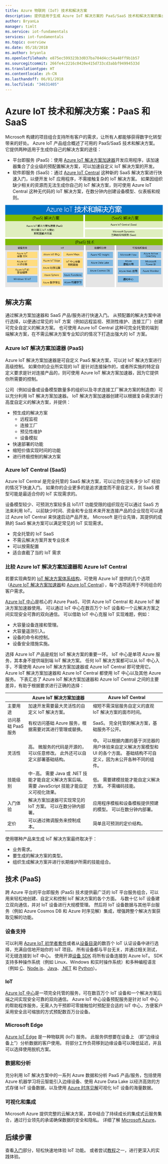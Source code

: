 ```yaml
---
title: Azure 物联网 (IoT) 技术和解决方案
description: 提供适用于生成 Azure IoT 解决方案的 PaaS/SaaS 技术和解决方案的集合。
author: BryanLa
manager: timlt
ms.service: iot-fundamentals
services: iot-fundamentals
ms.topic: overview
ms.date: 05/18/2018
ms.author: bryanla
ms.openlocfilehash: e875ec599323b3d037ba704d4cc54a48ff9b1b57
ms.sourcegitcommit: 266fe4c2216c0420e415d733cd3abbf94994533d
ms.translationtype: HT
ms.contentlocale: zh-CN
ms.lasthandoff: 06/01/2018
ms.locfileid: "34631405"
---
```

# <a name="azure-iot-technologies-and-solutions-paas-and-saas"></a>Azure IoT 技术和解决方案：PaaS 和 SaaS

Microsoft 构建的项目组合支持所有客户的需求，让所有人都能够获得数字化转型带来的好处。 Azure IoT 产品组合概述了可用的 PaaS/SaaS 技术和解决方案。 它提供两种适用于生成你自己的解决方案的途径：
- 平台即服务 (PaaS)：使用 [Azure IoT 解决方案加速器](https://www.azureiotsolutions.com/)开发应用程序，该加速器集合了企业级的预配置解决方案，可以加速自定义 IoT 解决方案的开发。
- 软件即服务 (SaaS)：通过 [Azure IoT Central](https://azure.microsoft.com/services/iot-central/) 这种新的 SaaS 解决方案进行快速入门，以便开发 IoT 应用程序，不需接触复杂的 IoT 解决方案。 如果因组织缺少相关的资源而无法生成你自己的 IoT 解决方案，则可使用 Azure IoT Central 这种无代码的 IoT 解决方案，在数分钟内创建设备模型、仪表板和规则。

![Azure IoT 技术和解决方案][img-paas-saas-technologies-solutions]

## <a name="solutions"></a>解决方案

通过解决方案加速器和 SaaS 产品/服务进行快速入门。 从预配置的解决方案中进行选择，以便通过常见的 IoT 方案（例如远程监视、预测性维护、连接工厂）创建可完全自定义的解决方案。 也可使用 Azure IoT Central 这种可完全托管的端到端解决方案，在不需云解决方案专业知识的情况下打造出强大的 IoT 方案。

### <a name="azure-iot-solution-accelerators-paas"></a>Azure IoT 解决方案加速器 (PaaS)

Azure IoT 解决方案加速器是可自定义 PaaS 解决方案，可以对 IoT 解决方案进行高级控制。 如果你的企业所实现的 IoT 是针对连接操作的，或者所实施的特定自定义要求是针对连接产品的，则可使用 Azure IoT 解决方案加速器，因为它提供你所需要的控制。 

公司（例如设备或设备模型数量多的组织以及寻求连接工厂解决方案的制造商）可以充分利用 IoT 解决方案加速器。 IoT 解决方案加速器创建可以根据复杂需求进行高度自定义的解决方案，并提供： 

- 预生成的解决方案
    - 远程监视
    - 连接工厂
    - 预见性维护
    - 设备模拟
- 快速部署的功能
- 缩短价值实现时间的功能
- 进行终极控制的解决方案 
 
### <a name="azure-iot-central-saas"></a>Azure IoT Central (SaaS)

Azure IoT Central 是完全托管的 SaaS 解决方案，可以让你在没有多少 IoT 经验的情况下快速入门。 如果你的企业更多的是追求速度而不是自定义，则 SaaS 模型可能是最适合你的 IoT 实现需求的。 

设备模型较少、可预测方案较多且 IoT/IT 功能受限的组织现在可以通过 SaaS 方法来利用 IoT。 以前缺少时间、资金和专业技术来开发连接产品的企业现在可以通过 Azure IoT Central 来快速启动产品开发。 Microsoft 是行业先锋，其提供的成熟的 SaaS 解决方案可以满足常见的 IoT 实现需求。 

- 完全托管的 IoT SaaS
- 不需云解决方案开发专业技术
- 可以按需配置
- 适合直截了当的 IoT 需求

### <a name="compare-azure-iot-solution-accelerators-and-azure-iot-central"></a>比较 Azure IoT 解决方案加速器和 Azure IoT Central

若要实现典型的 [IoT 解决方案体系结构](/azure/iot-fundamentals/iot-introduction#iot-solution-architecture)，可使用 Azure IoT 提供的几个选项（[Azure IoT 解决方案加速器](/azure/iot-suite)和 [Azure IoT Central](https://www.microsoft.com/internet-of-things/iot-central-saas-solutions)），每个选项适用于不同组合的客户需求。

[Azure IoT 中心](https://azure.microsoft.com/services/iot-hub/)是核心的 Azure PaaS，可供 Azure IoT Central 和 Azure IoT 解决方案加速器使用。 可以通过 IoT 中心在数百万个 IoT 设备和一个云解决方案之间实现安全可靠的双向通信。 可以借助 IoT 中心克服 IoT 实现难题，例如：

* 大容量设备连接和管理。
* 大容量遥测引入。
* 设备的命令和控制。
* 设备安全措施实施。

选择 Azure IoT 产品是规划 IoT 解决方案的重要一环。 IoT 中心是单项 Azure 服务，其本身不提供端到端 IoT 解决方案。 任何 IoT 解决方案都可以从 IoT 中心入手，不需使用 Azure IoT 解决方案加速器或 Azure IoT Central 即可使用它。 Azure IoT 解决方案加速器和 Azure IoT Central 都使用 IoT 中心以及其他 Azure 服务。 下表汇总了 Azure IoT 解决方案加速器和 Azure IoT Central 之间的主要差异，有助于根据要求进行正确的选择：

|                        | Azure IoT 解决方案加速器 | Azure IoT Central |
| ---------------------- | --------- | ----------- |
| 主要用途 | 加速开发需要最大灵活性的自定义 IoT 解决方案。 | 缩短不需深层服务自定义的直观 IoT 解决方案的面市时间。 |
| 访问基础 PaaS 服务          | 有权访问基础 Azure 服务，根据需要对其进行管理或替换。 | SaaS。 完全托管的解决方案，基础服务不公开。 |
| 灵活性            | 高。 微服务的代码是开源的，可以任意修改。 此外还可以自定义部署基础结构。| 中。 可以根据内置的基于浏览器的用户体验来自定义解决方案模型和 UI 的各个方面。 基础结构不可自定义，因为未公开各种不同的组件。|
| 技能级别                 | 中-高。 需要 Java 或 .NET 技能才能自定义解决方案后端。 需要 JavaScript 技能才能自定义可视化效果。 | 低。 需要建模技能才能自定义解决方案。 不需编码技能。 |
| 入门体验 | 解决方案加速器可实现常见的 IoT 方案。 可以在数分钟内部署。 | 应用程序模板和设备模板提供预建的模型。 可以在数分钟内部署。 |
| 定价                | 可以通过微调服务来控制成本。 | 简单且可预测的定价结构。 |

使用哪种产品来生成 IoT 解决方案最终取决于：

* 业务需求。
* 要生成的解决方案的类型。
* 组织生成解决方案并进行长期维护所需的技能组合。

## <a name="technologies-paas"></a>技术 (PaaS)

跨 Azure 平台的平台即服务 (PaaS) 技术提供最广泛的 IoT 平台服务组合，可以用来轻松地创建、自定义和控制 IoT 解决方案的各个方面。 与数十亿 IoT 设备建立双向通信，并对 IoT 设备进行大规模管理。 然后将 IoT 设备数据与其他平台服务（例如 Azure Cosmos DB 和 Azure 时序见解）集成，增强跨整个解决方案获取见解的功能。 

### <a name="device-support"></a>设备支持

可以利用 [Azure IoT 初学者套件](https://catalog.azureiotsuite.com/kits)或者从[设备目录](http://catalog.azureiotsuite.com/)的数百个 IoT 认证设备中进行选择，充满自信地开始你的 IoT 项目。 所有设备都与平台无关，并通过相关测试，可无缝连接到 IoT 中心。
使用开源[设备 SDK](/azure/iot-hub/iot-hub-devguide-sdks) 将所有设备连接到 Azure IoT。 SDK 支持多种操作系统（例如 Linux、Windows 和实时操作系统）和多种编程语言（例如 [C](https://github.com/Azure/azure-iot-sdk-c)、[Node.js](https://github.com/Azure/azure-iot-sdk-node)、[Java](https://github.com/Azure/azure-iot-sdk-java)、[.NET](https://github.com/Azure/azure-iot-sdk-csharp) 和 [Python](https://github.com/Azure/azure-iot-sdk-python)）。

### <a name="iot"></a>IoT 
[Azure IoT 中心](https://azure.microsoft.com/services/iot-hub/)是一项完全托管的服务，可在数百万个 IoT 设备和一个解决方案后端之间实现安全可靠的双向通信。 Azure IoT 中心设备预配服务是针对 IoT 中心的帮助程序服务，无需人为干预即可零接触恰时预配至合适的 IoT 中心，方便客户采用安全且可缩放的方式预配数百万台设备。

### <a name="edge"></a>Microsoft Edge
[Azure IoT Edge](https://azure.microsoft.com/services/iot-edge/) 是一种物联网 (IoT) 服务。 此服务供想要在设备上 （即“边缘设备上”）分析数据的客户使用。 将部分工作负荷移到边缘设备可以降低延迟，并且可以选择使用脱机方案。


### <a name="data-and-analytics"></a>数据和分析
充分利用 IoT 解决方案中的一系列 Azure 数据和分析 PaaS 产品/服务，包括使用 Azure 机器学习将云智能引入边缘设备、使用 Azure Data Lake 以经济高效的方式存储 IoT 设备数据，以及使用 [Azure 时序见解](https://azure.microsoft.com/services/time-series-insights/)可视化 IoT 设备的海量数据。

### <a name="visualization-and-integration"></a>可视化和集成
Microsoft Azure 提供完整的云解决方案，其中结合了持续成长的集成式云服务集合，通过行业领先的承诺确保数据的安全和隐私。 详细了解 [Microsoft Azure](https://azure.microsoft.com/)。





## <a name="next-steps"></a>后续步骤

查看[入门](/azure/iot-hub/iot-hub-get-started)部分，轻松快速地体验 IoT 功能。 或者尝试[教程](/azure/iot-edge/tutorial-simulate-device-windows)之一，进行更深入的实践体验。

[img-paas-saas-technologies-solutions]: media/iot-comparison/paas-saas-technologies-solutions.png

